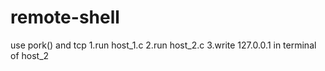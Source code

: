 # remote-shell
use pork() and tcp
1.run host_1.c
2.run host_2.c
3.write 127.0.0.1 in terminal of host_2

